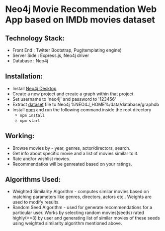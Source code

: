 # Neo4j Movie Recommendation Web App based on IMDb movies dataset  

## Technology Stack:
- Front End     : Twitter Bootstrap, Pug(templating engine)
- Server Side   : Express.js, Neo4j driver
- Database      : Neo4j

## Installation:
- Install [Neo4j Desktop](https://neo4j.com/)
- Create a new project and create a graph within that project
- Set username to 'neo4j' and password to '123456'
- Extract [dataset](recommendation-system-using-graph-db/docs/dataset/recommendations.db.zip) file to Neo4j %NEO4J_HOME%/data/database/graphdb
- Install [npm](https://www.npmjs.com/) and run the following command inside the root directory  
    - `npm install`  
    - `npm start`
    
## Working:
- Browse movies by - year, genres, actor/directors, search.
- Get info about specific movie and a list of movies similar to it.
- Rate and/or wishlist movies.
- Recommendatios will be genreated based on your ratings.

## Algorithms Used:
- Weighted Similarity Algorithm - computes similar movies based on matching parameters like genres, directors, actors etc.. Weights are used to modify results.
- Random Seed Algorithm - used for generate recommendations for a particular user. Works by selecting random movies(seeds) rated highly(>=3) by user and generating list of similar movies of these seeds using weighted similarity algorithm mentioned above.

